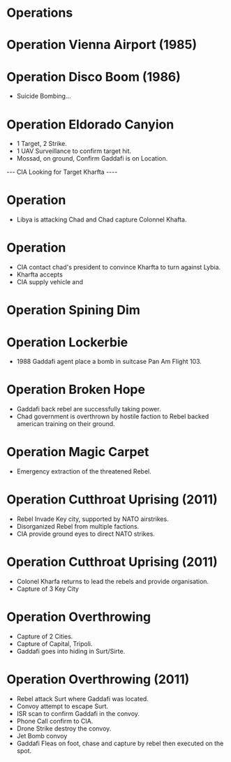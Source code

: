 # Operations
# Operation Vienna Airport (1985)
# Operation Disco Boom (1986)
- Suicide Bombing...
# Operation Eldorado Canyion
- 1 Target, 2 Strike.
- 1 UAV Surveillance to confirm target hit.
- Mossad, on ground, Confirm Gaddafi is on Location.

--- CIA Looking for Target Kharfta ----
# Operation
- Libya is attacking Chad and Chad capture Colonnel Khafta.

# Operation
- CIA contact chad's president to convince Kharfta to turn against Lybia.
- Kharfta accepts
- CIA supply vehicle and 

# Operation Spining Dim

# Operation Lockerbie
- 1988 Gaddafi agent place a bomb in suitcase Pan Am Flight 103.

# Operation Broken Hope
- Gaddafi back rebel are successfully taking power.
- Chad government is overthrown by hostile faction to Rebel backed american training on their ground.

# Operation Magic Carpet
- Emergency extraction of the threatened Rebel.

# Operation Cutthroat Uprising (2011)
- Rebel Invade Key city, supported by NATO airstrikes.
- Disorganized Rebel from multiple factions.
- CIA provide ground eyes to direct NATO strikes.

# Operation Cutthroat Uprising (2011)
- Colonel Kharfa returns to lead the rebels and provide organisation.
- Capture of 3 Key City

# Operation Overthrowing
- Capture of 2 Cities.
- Capture of Capital, Tripoli.
- Gaddafi goes into hiding in Surt/Sirte.


# Operation Overthrowing (2011)
- Rebel attack Surt where Gaddafi was located.
- Convoy attempt to escape Surt.
- ISR scan to confirm Gaddafi in the convoy.
- Phone Call confirm to CIA.
- Drone Strike destroy the convoy.
- Jet Bomb convoy
- Gaddafi Fleas on foot, chase and capture by rebel then executed on the spot.
